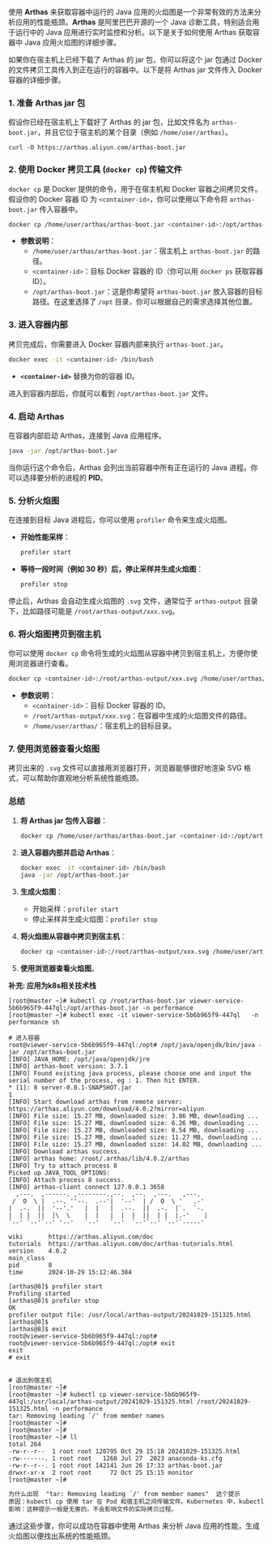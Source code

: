 使用 **Arthas** 来获取容器中运行的 Java 应用的火焰图是一个非常有效的方法来分析应用的性能瓶颈。**Arthas** 是阿里巴巴开源的一个 Java 诊断工具，特别适合用于运行中的 Java 应用进行实时监控和分析。以下是关于如何使用 Arthas 获取容器中 Java 应用火焰图的详细步骤。

如果你在宿主机上已经下载了 Arthas 的 jar 包，你可以将这个 jar 包通过 Docker 的文件拷贝工具传入到正在运行的容器中。以下是将 Arthas jar 文件传入 Docker 容器的详细步骤。

### 1. **准备 Arthas jar 包**
假设你已经在宿主机上下载好了 Arthas 的 jar 包，比如文件名为 `arthas-boot.jar`，并且它位于宿主机的某个目录（例如 `/home/user/arthas`）。

```shell
curl -O https://arthas.aliyun.com/arthas-boot.jar
```

### 2. **使用 Docker 拷贝工具 (`docker cp`) 传输文件**
`docker cp` 是 Docker 提供的命令，用于在宿主机和 Docker 容器之间拷贝文件。假设你的 Docker 容器 ID 为 `<container-id>`，你可以使用以下命令将 `arthas-boot.jar` 传入容器中。

```bash
docker cp /home/user/arthas/arthas-boot.jar <container-id>:/opt/arthas-boot.jar
```

- **参数说明**：
  - `/home/user/arthas/arthas-boot.jar`：宿主机上 `arthas-boot.jar` 的路径。
  - `<container-id>`：目标 Docker 容器的 ID（你可以用 `docker ps` 获取容器 ID）。
  - `/opt/arthas-boot.jar`：这是你希望将 `arthas-boot.jar` 放入容器的目标路径。在这里选择了 `/opt` 目录，你可以根据自己的需求选择其他位置。

### 3. **进入容器内部**
拷贝完成后，你需要进入 Docker 容器内部来执行 `arthas-boot.jar`。

```bash
docker exec -it <container-id> /bin/bash
```

- **`<container-id>`** 替换为你的容器 ID。

进入到容器内部后，你就可以看到 `/opt/arthas-boot.jar` 文件。

### 4. **启动 Arthas**
在容器内部启动 Arthas，连接到 Java 应用程序。

```bash
java -jar /opt/arthas-boot.jar
```

当你运行这个命令后，Arthas 会列出当前容器中所有正在运行的 Java 进程。你可以选择要分析的进程的 **PID**。

### 5. **分析火焰图**
在连接到目标 Java 进程后，你可以使用 `profiler` 命令来生成火焰图。

- **开始性能采样**：

  ```sh
  profiler start
  ```

- **等待一段时间（例如 30 秒）后，停止采样并生成火焰图**：

  ```sh
  profiler stop
  ```

停止后，Arthas 会自动生成火焰图的 `.svg` 文件，通常位于 `arthas-output` 目录下，比如路径可能是 `/root/arthas-output/xxx.svg`。

### 6. **将火焰图拷贝到宿主机**
你可以使用 `docker cp` 命令将生成的火焰图从容器中拷贝到宿主机上，方便你使用浏览器进行查看。

```bash
docker cp <container-id>:/root/arthas-output/xxx.svg /home/user/arthas/
```

- **参数说明**：
  - `<container-id>`：目标 Docker 容器的 ID。
  - `/root/arthas-output/xxx.svg`：在容器中生成的火焰图文件的路径。
  - `/home/user/arthas/`：宿主机上的目标目录。

### 7. **使用浏览器查看火焰图**
拷贝出来的 `.svg` 文件可以直接用浏览器打开，浏览器能够很好地渲染 SVG 格式，可以帮助你直观地分析系统性能瓶颈。

### 总结
1. **将 Arthas jar 包传入容器**：
   ```bash
   docker cp /home/user/arthas/arthas-boot.jar <container-id>:/opt/arthas-boot.jar
   ```
   
2. **进入容器内部并启动 Arthas**：
   ```bash
   docker exec -it <container-id> /bin/bash
   java -jar /opt/arthas-boot.jar
   ```
   
3. **生成火焰图**：
   - 开始采样：`profiler start`
   - 停止采样并生成火焰图：`profiler stop`
   
4. **将火焰图从容器中拷贝到宿主机**：
   ```bash
   docker cp <container-id>:/root/arthas-output/xxx.svg /home/user/arthas/
   ```
   
5. **使用浏览器查看火焰图**。

**补充: 应用为k8s相关技术栈**

```shell
[root@master ~]# kubectl cp /root/arthas-boot.jar viewer-service-5b6b965f9-447ql:/opt/arthas-boot.jar -n performance
[root@master ~]# kubectl exec -it viewer-service-5b6b965f9-447ql   -n performance sh

# 进入容器
root@viewer-service-5b6b965f9-447ql:/opt# /opt/java/openjdk/bin/java -jar /opt/arthas-boot.jar 
[INFO] JAVA_HOME: /opt/java/openjdk/jre
[INFO] arthas-boot version: 3.7.1
[INFO] Found existing java process, please choose one and input the serial number of the process, eg : 1. Then hit ENTER.
* [1]: 8 server-0.0.1-SNAPSHOT.jar
1
[INFO] Start download arthas from remote server: https://arthas.aliyun.com/download/4.0.2?mirror=aliyun
[INFO] File size: 15.27 MB, downloaded size: 3.86 MB, downloading ...
[INFO] File size: 15.27 MB, downloaded size: 6.26 MB, downloading ...
[INFO] File size: 15.27 MB, downloaded size: 8.54 MB, downloading ...
[INFO] File size: 15.27 MB, downloaded size: 11.27 MB, downloading ...
[INFO] File size: 15.27 MB, downloaded size: 14.02 MB, downloading ...
[INFO] Download arthas success.
[INFO] arthas home: /root/.arthas/lib/4.0.2/arthas
[INFO] Try to attach process 8
Picked up JAVA_TOOL_OPTIONS: 
[INFO] Attach process 8 success.
[INFO] arthas-client connect 127.0.0.1 3658
  ,---.  ,------. ,--------.,--.  ,--.  ,---.   ,---.                           
 /  O  \ |  .--. ''--.  .--'|  '--'  | /  O  \ '   .-'                          
|  .-.  ||  '--'.'   |  |   |  .--.  ||  .-.  |`.  `-.                          
|  | |  ||  |\  \    |  |   |  |  |  ||  | |  |.-'    |                         
`--' `--'`--' '--'   `--'   `--'  `--'`--' `--'`-----'                          

wiki       https://arthas.aliyun.com/doc                                        
tutorials  https://arthas.aliyun.com/doc/arthas-tutorials.html                  
version    4.0.2                                                                
main_class                                                                      
pid        8                                                                    
time       2024-10-29 15:12:46.384                                              

[arthas@8]$ profiler start 
Profiling started
[arthas@8]$ profiler stop
OK
profiler output file: /usr/local/arthas-output/20241029-151325.html
[arthas@8]$ 
[arthas@8]$ exit
root@viewer-service-5b6b965f9-447ql:/opt# 
root@viewer-service-5b6b965f9-447ql:/opt# exit
exit
# exit 


# 退出到宿主机
[root@master ~]# 
[root@master ~]# kubectl cp viewer-service-5b6b965f9-447ql:/usr/local/arthas-output/20241029-151325.html /root/20241029-151325.html -n performance
tar: Removing leading `/' from member names
[root@master ~]# 
[root@master ~]# 
[root@master ~]# ll
total 264
-rw-r--r--  1 root root 120795 Oct 29 15:18 20241029-151325.html
-rw-------. 1 root root   1268 Jul 27  2023 anaconda-ks.cfg
-rw-r--r--. 1 root root 142141 Jun 26 17:33 arthas-boot.jar
drwxr-xr-x  2 root root     72 Oct 25 15:15 monitor
[root@master ~]# 

```

```txt
为什么出现  "tar: Removing leading `/' from member names"  这个提示
原因：kubectl cp 使用 tar 在 Pod 和宿主机之间传输文件。Kubernetes 中，kubectl cp 实际上在后台会调用 tar 命令来压缩和解压文件。这个信息表示 tar 在处理路径时去掉了 / 这个根目录前缀，以防止生成绝对路径的文件。
影响：这种提示一般是无害的，不会影响文件的实际拷贝过程。
```

通过这些步骤，你可以成功在容器中使用 Arthas 来分析 Java 应用的性能，生成火焰图以便找出系统的性能瓶颈。

